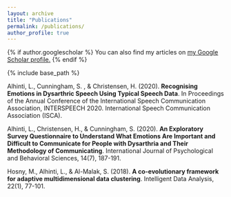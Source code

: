 ```yaml
---
layout: archive
title: "Publications"
permalink: /publications/
author_profile: true
---
```


{% if author.googlescholar %}
  You can also find my articles on <u><a href="{{author.googlescholar}}">my Google Scholar profile</a>.</u>
{% endif %}

{% include base_path %}

Alhinti, L., Cunningham, S. , & Christensen, H. (2020). **Recognising Emotions in Dysarthric Speech Using Typical Speech Data**. In Proceedings of the Annual Conference of the International Speech Communication Association, INTERSPEECH 2020. International Speech Communication Association (ISCA).

Alhinti, L., Christensen, H., & Cunningham, S. (2020). **An Exploratory Survey Questionnaire to Understand What Emotions Are Important and Difficult to Communicate for People with Dysarthria and Their Methodology of Communicating**. International Journal of Psychological and Behavioral Sciences, 14(7), 187-191.

Hosny, M., Alhinti, L., & Al-Malak, S. (2018). **A co-evolutionary framework for adaptive multidimensional data clustering**. Intelligent Data Analysis, 22(1), 77-101.

